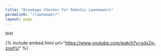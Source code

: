 ```yaml
---
title: "Breakage Checker For Robotic Lawnmowers"
permalink: "/lawnmower/"
layout: page
---
```

test 

{% include embed.html url="https://www.youtube.com/watch?v=sdxZq-znpYU" %}
